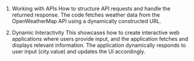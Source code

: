 1. Working with APIs
How to structure API requests and handle the returned response.
The code fetches weather data from the OpenWeatherMap API using a dynamically constructed URL.

2. Dynamic Interactivity
This showcases how to create interactive web applications where users provide input, and the application fetches and displays relevant information.
The application dynamically responds to user input (city.value) and updates the UI accordingly.
